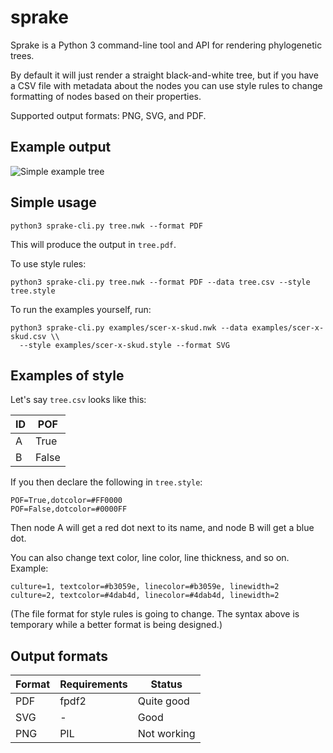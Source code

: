
# sprake

Sprake is a Python 3 command-line tool and API for rendering
phylogenetic trees.

By default it will just render a straight black-and-white tree, but if
you have a CSV file with metadata about the nodes you can use style
rules to change formatting of nodes based on their properties.

Supported output formats: PNG, SVG, and PDF.

## Example output

![Simple example tree](examples/scer-x-skud.nwk)

## Simple usage

```
python3 sprake-cli.py tree.nwk --format PDF
```

This will produce the output in `tree.pdf`.

To use style rules:

```
python3 sprake-cli.py tree.nwk --format PDF --data tree.csv --style tree.style
```

To run the examples yourself, run:

```
python3 sprake-cli.py examples/scer-x-skud.nwk --data examples/scer-x-skud.csv \\
  --style examples/scer-x-skud.style --format SVG
```

## Examples of style

Let's say `tree.csv` looks like this:

| ID | POF   |
| -- | ----- |
| A  | True  |
| B  | False |

If you then declare the following in `tree.style`:

```
POF=True,dotcolor=#FF0000
POF=False,dotcolor=#0000FF
```

Then node A will get a red dot next to its name, and node B will get a
blue dot.

You can also change text color, line color, line thickness, and so on.
Example:

```
culture=1, textcolor=#b3059e, linecolor=#b3059e, linewidth=2
culture=2, textcolor=#4dab4d, linecolor=#4dab4d, linewidth=2
```

(The file format for style rules is going to change. The syntax above
is temporary while a better format is being designed.)

## Output formats

| Format | Requirements | Status      |
| ------ | ------------ | ----------- |
| PDF    | fpdf2        | Quite good  |
| SVG    | -            | Good        |
| PNG    | PIL          | Not working |
